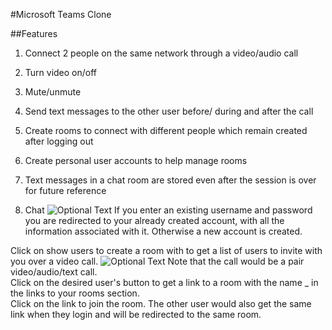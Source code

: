 #Microsoft Teams Clone

##Features
1. Connect 2 people on the same network through a video/audio call
2. Turn video on/off 
3. Mute/unmute
4. Send text messages to the other user before/ during and after the call
5. Create rooms to connect with different people which remain created after logging out
6. Create personal user accounts to help manage rooms 
7. Text messages in a chat room are stored even after the session is over for future reference


2. Chat 
![Optional Text](https://github.com/tanyagupta1/finalroom/blob/master/public/img/login.png)
If you enter an existing username and password you are redirected to your already created account, with all the information associated with it. Otherwise a new account is created.

Click on show users to create a room with to get a list of users to invite with you over a video call.
![Optional Text](https://github.com/tanyagupta1/finalroom/blob/master/public/img/userpage.png)
Note that the call would be a pair video/audio/text call. <br>
Click on the desired user's button to get a link to a room with the name <your-name>_<other-user-name> in the links to your rooms section.<br>
Click on the link to join the room. The other user would also get the same link when they login and will be redirected to the same room. <br>
  

